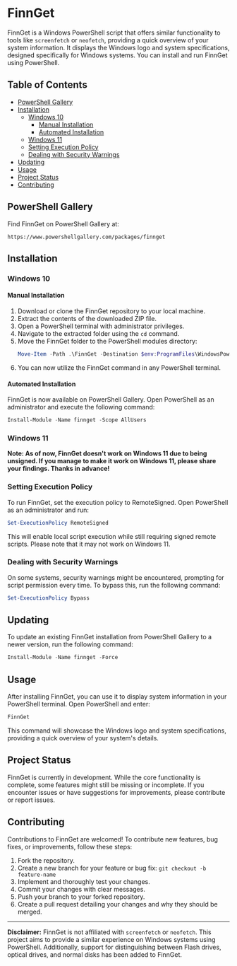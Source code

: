 # FinnGet

FinnGet is a Windows PowerShell script that offers similar functionality to tools like `screenfetch` or `neofetch`, providing a quick overview of your system information. It displays the Windows logo and system specifications, designed specifically for Windows systems. You can install and run FinnGet using PowerShell.

## Table of Contents
- [PowerShell Gallery](#powershell-gallery)
- [Installation](#installation)
  - [Windows 10](#windows-10)
    - [Manual Installation](#manual-installation)
    - [Automated Installation](#automated-installation)
  - [Windows 11](#windows-11)
  - [Setting Execution Policy](#setting-execution-policy)
  - [Dealing with Security Warnings](#dealing-with-security-warnings)
- [Updating](#updating)
- [Usage](#usage)
- [Project Status](#project-status)
- [Contributing](#contributing)

## PowerShell Gallery
Find FinnGet on PowerShell Gallery at:
```
https://www.powershellgallery.com/packages/finnget
```

## Installation

### Windows 10

#### Manual Installation

1. Download or clone the FinnGet repository to your local machine.
2. Extract the contents of the downloaded ZIP file.
3. Open a PowerShell terminal with administrator privileges.
4. Navigate to the extracted folder using the `cd` command.
5. Move the FinnGet folder to the PowerShell modules directory:
   ```powershell
   Move-Item -Path .\FinnGet -Destination $env:ProgramFiles\WindowsPowerShell\Modules
   ```
6. You can now utilize the FinnGet command in any PowerShell terminal.

#### Automated Installation

FinnGet is now available on PowerShell Gallery. Open PowerShell as an administrator and execute the following command:
```powershell
Install-Module -Name finnget -Scope AllUsers
```

### Windows 11

**Note: As of now, FinnGet doesn't work on Windows 11 due to being unsigned. If you manage to make it work on Windows 11, please share your findings. Thanks in advance!**

### Setting Execution Policy

To run FinnGet, set the execution policy to RemoteSigned. Open PowerShell as an administrator and run:
```powershell
Set-ExecutionPolicy RemoteSigned
```
This will enable local script execution while still requiring signed remote scripts. Please note that it may not work on Windows 11.

### Dealing with Security Warnings

On some systems, security warnings might be encountered, prompting for script permission every time. To bypass this, run the following command:
```powershell
Set-ExecutionPolicy Bypass
```

## Updating

To update an existing FinnGet installation from PowerShell Gallery to a newer version, run the following command:
```powershell
Install-Module -Name finnget -Force
```

## Usage

After installing FinnGet, you can use it to display system information in your PowerShell terminal. Open PowerShell and enter:
```powershell
FinnGet
```
This command will showcase the Windows logo and system specifications, providing a quick overview of your system's details.

## Project Status

FinnGet is currently in development. While the core functionality is complete, some features might still be missing or incomplete. If you encounter issues or have suggestions for improvements, please contribute or report issues.

## Contributing

Contributions to FinnGet are welcomed! To contribute new features, bug fixes, or improvements, follow these steps:

1. Fork the repository.
2. Create a new branch for your feature or bug fix: `git checkout -b feature-name`
3. Implement and thoroughly test your changes.
4. Commit your changes with clear messages.
5. Push your branch to your forked repository.
6. Create a pull request detailing your changes and why they should be merged.

---

**Disclaimer:** FinnGet is not affiliated with `screenfetch` or `neofetch`. This project aims to provide a similar experience on Windows systems using PowerShell. Additionally, support for distinguishing between Flash drives, optical drives, and normal disks has been added to FinnGet.